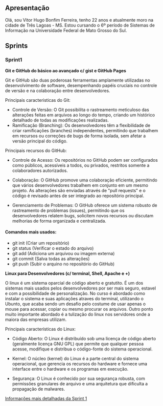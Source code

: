 ## Apresentação

Olá, sou Vitor Hugo Bonfim Ferreira, tenho 22 anos e atualmente moro na cidade de Três Lagoas - MS. Estou cursando o 6º período de Sistemas de Informação na Universidade Federal de Mato Grosso do Sul. 

## Sprints 

### Sprint1

**Git e GitHub do básico ao avançado c/ gist e GitHub Pages**

Git e GitHub são duas poderosas ferramentas amplamente utilizadas no desenvolvimento de software, desempenhando papéis cruciais no controle de versão e na colaboração entre desenvolvedores.

Principais caracteristicas do Git:

* Controle de Versão: O Git possibilita o rastreamento meticuloso das alterações feitas em arquivos ao longo do tempo, criando um histórico detalhado de todas as modificações realizadas.
* Ramificação (Branching): Os desenvolvedores têm a flexibilidade de criar ramificações (branches) independentes, permitindo que trabalhem em recursos ou correções de bugs de forma isolada, sem afetar a versão principal do código.

Principais recursos do GitHub:
* Controle de Acesso: Os repositórios no GitHub podem ser configurados como públicos, acessíveis a todos, ou privados, restritos somente a colaboradores autorizados.

* Colaboração: O GitHub promove uma colaboração eficiente, permitindo que vários desenvolvedores trabalhem em conjunto em um mesmo projeto. As alterações são enviadas através de "pull requests" e o código é revisado antes de ser integrado ao repositório principal.

* Gerenciamento de Problemas: O GitHub oferece um sistema robusto de rastreamento de problemas (issues), permitindo que os desenvolvedores relatem bugs, solicitem novos recursos ou discutam melhorias de forma organizada e centralizada.
####        Comandos mais usados:
* git init (Criar um repositório)
* git status (Verificar o estado do arquivo)
* git add (Adiciona um arquivou ou imagem externa)
* git commit (Salva todas as alterações)
* git push (Subir o arquino no repositório do GitHub)


**Linux para Desenvolvedores (c/ terminal, Shell, Apache e +)**

O linux é um sistema oparcial de código aberto e gratutito. É um dos sistemas mais usados pelos 
desenvolvedores por ser mais seguro, estavel e com a possibilidade de personalização. 
No curso é abordado como instalar o sistema e suas aplicações atraves do terminal, utilizando o Ubunto,
que acaba sendo um desafio pelo costume de usar apenas o mouse para acessar, copiar ou mesmo procurar 
os arquivos. Outro ponto muito importante abordado é a tulização do linux nos servidores onde a maiora
das empresas utilizam.

Principais características do Linux:

* Código Aberto: O Linux é distribuído sob uma licença de código aberto (geralmente licença GNU GPL) que
permite que qualquer pessoa acesse, modifique e distribua o código-fonte do sistema operacional.

* Kernel: O núcleo (kernel) do Linux é a parte central do sistema operacional, que gerencia os recursos
do hardware e fornece uma interface entre o hardware e os programas em execução.

* Segurança: O Linux é conhecido por sua segurança robusta, com permissões granulares de arquivo e uma
arquitetura que dificulta a propagação de malwares.
    



[Informações mais detalhadas da Sprint 1](Sprint1/README.md)



